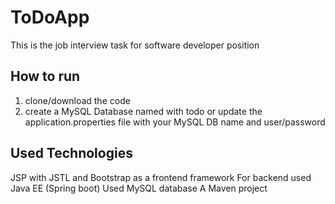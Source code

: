 # ToDoApp

This is the job interview task for software developer position

## How to run
1. clone/download the code
2. create a MySQL Database named with todo or update the application.properties file with your MySQL DB name and user/password

## Used Technologies
JSP with JSTL and Bootstrap as a frontend framework
For backend used Java EE (Spring boot)
Used MySQL database
A Maven project
